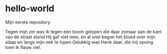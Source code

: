 # hello-world
Mijn eerste repository

Tegen mijn zin was ik tegen een boom gelopen die daar zomaar aan de kant van de straat stond
Hij gaf niet mee, en al snel begon het bloed over mijn slaap en langs mijn nek te lopen
Gelukkig was Henk daar, die mij opving toen ik flauw viel.
